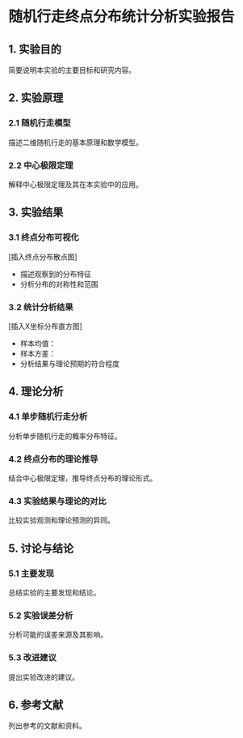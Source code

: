 # 随机行走终点分布统计分析实验报告

## 1. 实验目的
简要说明本实验的主要目标和研究内容。

## 2. 实验原理
### 2.1 随机行走模型
描述二维随机行走的基本原理和数学模型。

### 2.2 中心极限定理
解释中心极限定理及其在本实验中的应用。

## 3. 实验结果
### 3.1 终点分布可视化
[插入终点分布散点图]
- 描述观察到的分布特征
- 分析分布的对称性和范围

### 3.2 统计分析结果
[插入X坐标分布直方图]
- 样本均值：
- 样本方差：
- 分析结果与理论预期的符合程度

## 4. 理论分析
### 4.1 单步随机行走分析
分析单步随机行走的概率分布特征。

### 4.2 终点分布的理论推导
结合中心极限定理，推导终点分布的理论形式。

### 4.3 实验结果与理论的对比
比较实验观测和理论预测的异同。

## 5. 讨论与结论
### 5.1 主要发现
总结实验的主要发现和结论。

### 5.2 实验误差分析
分析可能的误差来源及其影响。

### 5.3 改进建议
提出实验改进的建议。

## 6. 参考文献
列出参考的文献和资料。